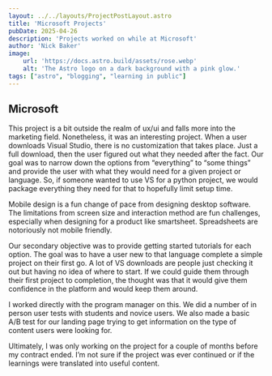 ```yaml
---
layout: ../../layouts/ProjectPostLayout.astro
title: 'Microsoft Projects'
pubDate: 2025-04-26
description: 'Projects worked on while at Microsoft'
author: 'Nick Baker'
image:
    url: 'https://docs.astro.build/assets/rose.webp'
    alt: 'The Astro logo on a dark background with a pink glow.'
tags: ["astro", "blogging", "learning in public"]
---
```

## Microsoft

This project is a bit outside the realm of ux/ui and falls more into the marketing field. Nonetheless, it was an interesting project. When a user downloads Visual Studio, there is no customization that takes place. Just a full download, then the user figured out what they needed after the fact. Our goal was to narrow down the options from “everything” to “some things” and provide the user with what they would need for a given project or language. So, if someone wanted to use VS for a python project, we would package everything they need for that to hopefully limit setup time.

Mobile design is a fun change of pace from designing desktop software. The limitations from screen size and interaction method are fun challenges, especially when designing for a product like smartsheet. Spreadsheets are notoriously not mobile friendly.

Our secondary objective was to provide getting started tutorials for each option. The goal was to have a user new to that language complete a simple project on their first go. A lot of VS downloads are people just checking it out but having no idea of where to start. If we could guide them through their first project to completion, the thought was that it would give them confidence in the platform and would keep them around.

I worked directly with the program manager on this. We did a number of in person user tests with students and novice users. We also made a basic A/B test for our landing page trying to get information on the type of content users were looking for.

Ultimately, I was only working on the project for a couple of months before my contract ended. I’m not sure if the project was ever continued or if the learnings were translated into useful content.